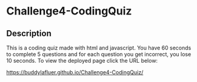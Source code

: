 # Challenge4-CodingQuiz

## Description
This is a coding quiz made with html and javascript. You have 60 seconds to complete 5 questions and for each question you get incorrect, you lose 10 seconds. To view the deployed page click the URL below:

https://buddylafluer.github.io/Challenge4-CodingQuiz/
